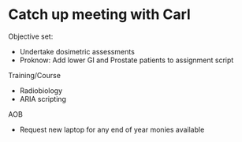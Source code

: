 
# Catch up meeting with Carl

Objective set: 
- Undertake dosimetric assessments
- Proknow:  Add lower GI and Prostate patients to assignment script

Training/Course
- Radiobiology
- ARIA scripting

AOB
- Request new laptop for any end of year monies available

